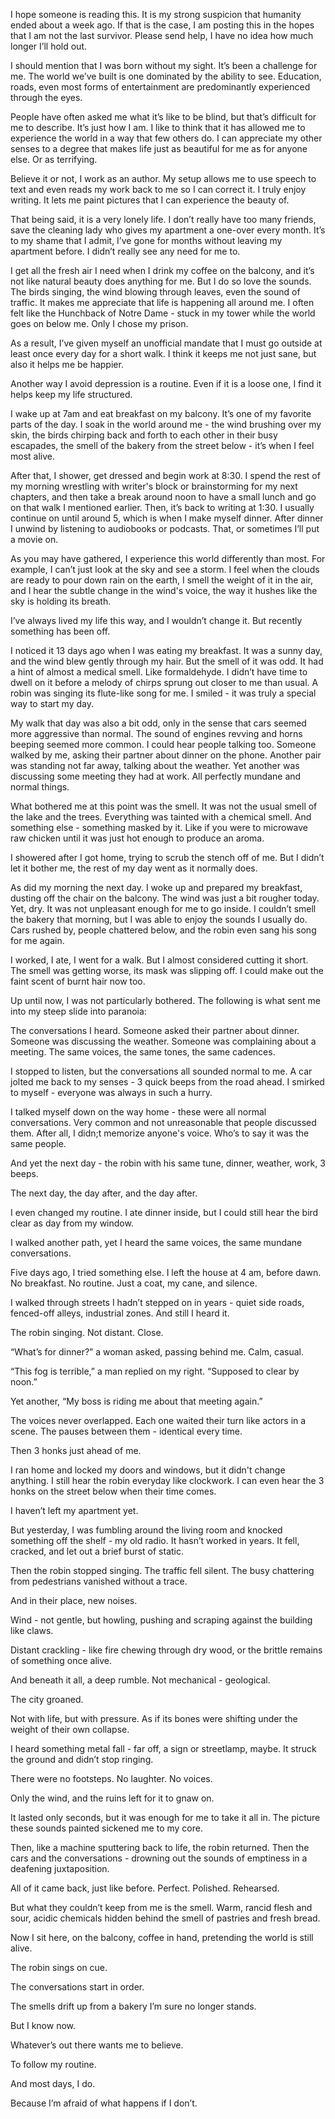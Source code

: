 I hope someone is reading this. It is my strong suspicion that humanity ended about a week ago. If that is the case, I am posting this in the hopes that I am not the last survivor. Please send help, I have no idea how much longer I’ll hold out.

I should mention that I was born without my sight. It’s been a challenge for me. The world we’ve built is one dominated by the ability to see. Education, roads, even most forms of entertainment are predominantly experienced through the eyes. 

People have often asked me what it’s like to be blind, but that’s difficult for me to describe. It’s just how I am. I like to think that it has allowed me to experience the world in a way that few others do. I can appreciate my other senses to a degree that makes life just as beautiful for me as for anyone else. Or as terrifying.

Believe it or not, I work as an author. My setup allows me to use speech to text and even reads my work back to me so I can correct it. I truly enjoy writing. It lets me paint pictures that I can experience the beauty of. 

That being said, it is a very lonely life. I don’t really have too many friends, save the cleaning lady who gives my apartment a one-over every month. It’s to my shame that I admit, I’ve gone for months without leaving my apartment before. I didn’t really see any need for me to.

I get all the fresh air I need when I drink my coffee on the balcony, and it’s not like natural beauty does anything for me. But I do so love the sounds. The birds singing, the wind blowing through leaves, even the sound of traffic. It makes me appreciate that life is happening all around me. I often felt like the Hunchback of Notre Dame - stuck in my tower while the world goes on below me. Only I chose my prison. 

As a result, I’ve given myself an unofficial mandate that I must go outside at least once every day for a short walk. I think it keeps me not just sane, but also it helps me be happier. 

Another way I avoid depression is a routine. Even if it is a loose one, I find it helps keep my life structured. 

I wake up at 7am and eat breakfast on my balcony. It’s one of my favorite parts of the day. I soak in the world around me - the wind brushing over my skin, the birds chirping back and forth to each other in their busy escapades, the smell of the bakery from the street below - it’s when I feel most alive. 

After that, I shower, get dressed and begin work at 8:30. I spend the rest of my morning wrestling with writer's block or brainstorming for my next chapters, and then take a break around noon to have a small lunch and go on that walk I mentioned earlier. Then, it’s back to writing at 1:30. I usually continue on until around 5, which is when I make myself dinner. After dinner I unwind by listening to audiobooks or podcasts. That, or sometimes I’ll put a movie on. 

As you may have gathered, I experience this world differently than most. For example, I can’t just look at the sky and see a storm. I feel when the clouds are ready to pour down rain on the earth, I smell the weight of it in the air, and I hear the subtle change in the wind's voice, the way it hushes like the sky is holding its breath. 

I’ve always lived my life this way, and I wouldn’t change it. But recently something has been off.

I noticed it 13 days ago when I was eating my breakfast. It was a sunny day, and the wind blew gently through my hair. But the smell of it was odd. It had a hint of almost a medical smell. Like formaldehyde. I didn’t have time to dwell on it before a melody of chirps sprung out closer to me than usual. A robin was singing its flute-like song for me. I smiled - it was truly a special way to start my day.

My walk that day was also a bit odd, only in the sense that cars seemed more aggressive than normal. The sound of engines revving and horns beeping seemed more common. I could hear people talking too. Someone walked by me, asking their partner about dinner on the phone. Another pair was standing not far away, talking about the weather. Yet another was discussing some meeting they had at work. All perfectly mundane and normal things.

What bothered me at this point was the smell. It was not the usual smell of the lake and the trees. Everything was tainted with a chemical smell. And something else - something masked by it. Like if you were to microwave raw chicken until it was just hot enough to produce an aroma. 

I showered after I got home, trying to scrub the stench off of me. But I didn’t let it bother me, the rest of my day went as it normally does. 

As did my morning the next day. I woke up and prepared my breakfast, dusting off the chair on the balcony. The wind was just a bit rougher today. Yet, dry. It was not unpleasant enough for me to go inside. I couldn’t smell the bakery that morning, but I was able to enjoy the sounds I usually do. Cars rushed by, people chattered below, and the robin even sang his song for me again.

I worked, I ate, I went for a walk. But I almost considered cutting it short. The smell was getting worse, its mask was slipping off. I could make out the faint scent of burnt hair now too. 

Up until now, I was not particularly bothered. The following is what sent me into my steep slide into paranoia:

The conversations I heard. Someone asked their partner about dinner. Someone was discussing the weather. Someone was complaining about a meeting. The same voices, the same tones, the same cadences. 

I stopped to listen, but the conversations all sounded normal to me. A car jolted me back to my senses - 3 quick beeps from the road ahead. I smirked to myself - everyone was always in such a hurry. 

I talked myself down on the way home - these were all normal conversations. Very common and not unreasonable that people discussed them. After all, I didn;t memorize anyone's voice. Who’s to say it was the same people.

And yet the next day - the robin with his same tune, dinner, weather, work, 3 beeps. 

The next day, the day after, and the day after.

I even changed my routine. I ate dinner inside, but I could still hear the bird clear as day from my window. 

I walked another path, yet I heard the same voices, the same mundane conversations. 

Five days ago, I tried something else. I left the house at 4 am, before dawn. No breakfast. No routine. Just a coat, my cane, and silence.

I walked through streets I hadn’t stepped on in years - quiet side roads, fenced-off alleys, industrial zones. And still I heard it.

The robin singing. Not distant. Close.

“What’s for dinner?” a woman asked, passing behind me. Calm, casual.

“This fog is terrible,” a man replied on my right. “Supposed to clear by noon.”

Yet another, “My boss is riding me about that meeting again.”

The voices never overlapped. Each one waited their turn like actors in a scene. The pauses between them - identical every time.

Then 3 honks just ahead of me.

I ran home and locked my doors and windows, but it didn't change anything. I still hear the robin everyday like clockwork. I can even hear the 3 honks on the street below when their time comes.

I haven’t left my apartment yet. 

But yesterday, I was fumbling around the living room and knocked something off the shelf - my old radio. It hasn’t worked in years. It fell, cracked, and let out a brief burst of static.

Then the robin stopped singing. 
The traffic fell silent.
The busy chattering from pedestrians vanished without a trace. 

And in their place, new noises.

Wind - not gentle, but howling, pushing and scraping against the building like claws.

Distant crackling - like fire chewing through dry wood, or the brittle remains of something once alive.

And beneath it all, a deep rumble. Not mechanical - geological.

The city groaned.

Not with life, but with pressure. As if its bones were shifting under the weight of their own collapse.

I heard something metal fall - far off, a sign or streetlamp, maybe. It struck the ground and didn’t stop ringing.

There were no footsteps. No laughter. No voices.

Only the wind, and the ruins left for it to gnaw on.

It lasted only seconds, but it was enough for me to take it all in. The picture these sounds painted sickened me to my core. 

Then, like a machine sputtering back to life, the robin returned. Then the cars and the conversations - drowning out the sounds of emptiness in a deafening juxtaposition. 

All of it came back, just like before. Perfect. Polished. Rehearsed.

But what they couldn’t keep from me is the smell. Warm, rancid flesh and sour, acidic chemicals hidden behind the smell of pastries and fresh bread.

Now I sit here, on the balcony, coffee in hand, pretending the world is still alive.

The robin sings on cue.

The conversations start in order.

The smells drift up from a bakery I’m sure no longer stands.

But I know now.

Whatever’s out there wants me to believe.

To follow my routine.

And most days, I do.

Because I’m afraid of what happens if I don’t.